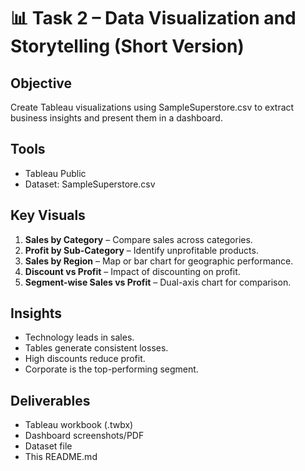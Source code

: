 
# 📊 Task 2 – Data Visualization and Storytelling (Short Version)

## Objective
Create Tableau visualizations using SampleSuperstore.csv to extract business insights and present them in a dashboard.

## Tools
- Tableau Public
- Dataset: SampleSuperstore.csv

## Key Visuals
1. **Sales by Category** – Compare sales across categories.
2. **Profit by Sub-Category** – Identify unprofitable products.
3. **Sales by Region** – Map or bar chart for geographic performance.
4. **Discount vs Profit** – Impact of discounting on profit.
5. **Segment-wise Sales vs Profit** – Dual-axis chart for comparison.

## Insights
- Technology leads in sales.
- Tables generate consistent losses.
- High discounts reduce profit.
- Corporate is the top-performing segment.

## Deliverables
- Tableau workbook (.twbx)
- Dashboard screenshots/PDF
- Dataset file
- This README.md


